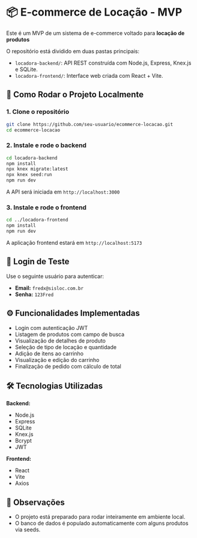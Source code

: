 # 📦 E-commerce de Locação - MVP

Este é um MVP de um sistema de e-commerce voltado para **locação de produtos**

O repositório está dividido em duas pastas principais:

- `locadora-backend/`: API REST construída com Node.js, Express, Knex.js e SQLite.
- `locadora-frontend/`: Interface web criada com React + Vite.

## 🚀 Como Rodar o Projeto Localmente

### 1. Clone o repositório

```bash
git clone https://github.com/seu-usuario/ecommerce-locacao.git
cd ecommerce-locacao
```

### 2. Instale e rode o backend

```bash
cd locadora-backend
npm install
npx knex migrate:latest
npx knex seed:run
npm run dev
```

A API será iniciada em `http://localhost:3000`

### 3. Instale e rode o frontend

```bash
cd ../locadora-frontend
npm install
npm run dev
```

A aplicação frontend estará em `http://localhost:5173`

## 🔐 Login de Teste

Use o seguinte usuário para autenticar:

- **Email:** `fredx@sisloc.com.br`
- **Senha:** `123Fred`

## ⚙️ Funcionalidades Implementadas

- Login com autenticação JWT
- Listagem de produtos com campo de busca
- Visualização de detalhes de produto
- Seleção de tipo de locação e quantidade
- Adição de itens ao carrinho
- Visualização e edição do carrinho
- Finalização de pedido com cálculo de total

## 🛠 Tecnologias Utilizadas

**Backend:**
- Node.js
- Express
- SQLite
- Knex.js
- Bcrypt
- JWT

**Frontend:**
- React
- Vite
- Axios

## 📎 Observações

- O projeto está preparado para rodar inteiramente em ambiente local.
- O banco de dados é populado automaticamente com alguns produtos via seeds.
